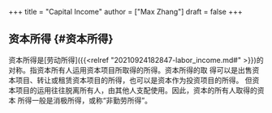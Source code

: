 +++
title = "Capital Income"
author = ["Max Zhang"]
draft = false
+++

## 资本所得 {#资本所得}

资本所得是[劳动所得]({{<relref "20210924182847-labor_income.md#" >}})的对称。指资本所有人运用资本项目所取得的所得。资本所得的取
得可以是出售资本项目、转让或租赁资本项目的所得，也可以是资本作为投资项目的所得。
但资本项目的运用往往脱离所有人，由其他人支配使用。因此，资本的所有人取得的资本
所得一般是消极所得，或称“非勤劳所得”。